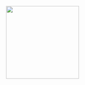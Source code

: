 <div id="header" aling="center">
 <img src="https://media.giphy.com/media/JTVt3oqSBVjALgNulz/giphy.gif" width="200" ></img>
<div/>
